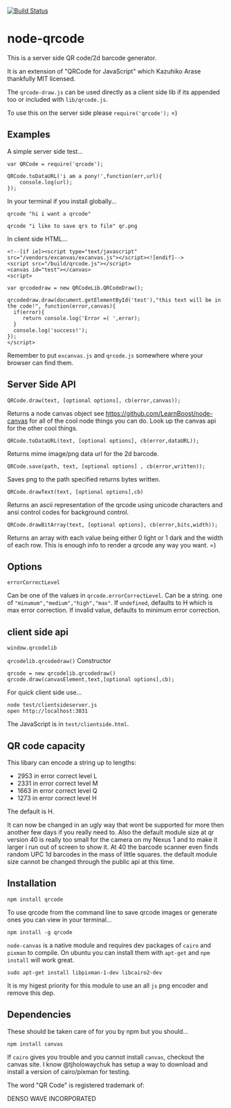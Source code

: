 [![Build Status](https://secure.travis-ci.org/soldair/node-qrcode.png)](http://travis-ci.org/soldair/node-qrcode)


node-qrcode
=

This is a server side QR code/2d barcode generator.

It is an extension of "QRCode for JavaScript" which Kazuhiko Arase thankfully MIT licensed.

The `qrcode-draw.js` can be used  directly as a client side lib if its appended too or included with `lib/qrcode.js`.

To use this on the server side please `require('qrcode');` =)

Examples
--------
A simple server side test...

    var QRCode = require('qrcode');
    
    QRCode.toDataURL('i am a pony!',function(err,url){
        console.log(url);
    });


In your terminal if you install globally...


    qrcode "hi i want a qrcode"
    
    qrcode "i like to save qrs to file" qr.png


In client side HTML...


    <!--[if ie]><script type="text/javascript" src="/vendors/excanvas/excanvas.js"></script><![endif]-->
    <script src="/build/qrcode.js"></script>
    <canvas id="test"></canvas>
    <script>
    
    var qrcodedraw = new QRCodeLib.QRCodeDraw();
    
    qrcodedraw.draw(document.getElementById('test'),"this text will be in the code!", function(error,canvas){
      if(error){
         return console.log('Error =( ',error);
      }
      console.log('success!');
    });
    </script>


Remember to put `excanvas.js` and `qrcode.js` somewhere where your browser can find them.

Server Side API
---

    QRCode.draw(text, [optional options], cb(error,canvas));
Returns a node canvas object see https://github.com/LearnBoost/node-canvas for all of the cool node things you can do. Look up the canvas api for the other cool things.
    
    QRCode.toDataURL(text, [optional options], cb(error,dataURL));
Returns mime image/png data url for the 2d barcode.
    
    QRCode.save(path, text, [optional options] , cb(error,written));
Saves png to the path specified returns bytes written.
    
    QRCode.drawText(text, [optional options],cb)
Returns an ascii representation of the qrcode using unicode characters and ansi control codes for background control.
    
    QRCode.drawBitArray(text, [optional options], cb(error,bits,width));
Returns an array with each value being either 0 light or 1 dark and the width of each row.
This is enough info to render a qrcode any way you want. =)


Options
---------

    errorCorrectLevel

Can be one of the values in `qrcode.errorCorrectLevel`.
Can be a string. one of `"minumum","medium","high","max"`.
If `undefined`, defaults to H which is max error correction.
If invalid value, defaults to minimum error correction.

client side api
---------------

    window.qrcodelib

`qrcodelib.qrcodedraw()` Constructor

    qrcode = new qrcodelib.qrcodedraw()
    qrcode.draw(canvasElement,text,[optional options],cb);


For quick client side use...

    node test/clientsideserver.js
    open http://localhost:3031

The JavaScript is in `test/clientside.html`.

QR code capacity
---

This libary can encode a string up to lengths:

- 2953 in error correct level L
- 2331 in error correct level M
- 1663 in error correct level Q
- 1273 in error correct level H

The default is H. 

It can now be changed in an ugly way that wont be supported for more then another few days if you really need to. Also the default module size at qr version 40 is really too small for the camera on my Nexus 1 and to make it larger i run out of screen to show it. At 40 the barcode scanner even finds random UPC 1d barcodes in the mass of little squares.
the default module size cannot be changed through the public api at this time.

Installation
--

    npm install qrcode
To use qrcode from the command line to save  qrcode images or generate ones you can view in your terminal...

    npm install -g qrcode 
`node-canvas` is a native module and requires dev packages of `cairo` and `pixman` to compile. 
 On ubuntu you can install them with `apt-get` and `npm install` will work great.
  

    sudo apt-get install libpixman-1-dev libcairo2-dev
It is my higest priority for this module to use an all `js` png encoder and remove this dep.


Dependencies
------------
These should be taken care of for you by npm but you should...

    npm install canvas

If `cairo` gives you trouble and you cannot install `canvas`, checkout the canvas site. I know @tjholowaychuk has setup a way to download and install a version of cairo/pixman for testing.

The word "QR Code" is registered trademark of:

DENSO WAVE INCORPORATED
